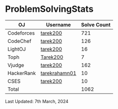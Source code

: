 # ProblemSolvingStats


| OJ | Username | Solve Count |
| -- | -------- | ----------- |
| Codeforces | [tarek200](https://codeforces.com/profile/tarek200) | 721 |
| CodeChef | [tarek200](https://www.codechef.com/users/tarek200) | 126 |
| LightOJ | [tarek200](https://lightoj.com/user/tarek200) | 16 | 
| Toph | [Tarek200](https://toph.co/u/Tarek200) | 7 |
| Vjudge | [tarek200](https://vjudge.net/user/tarek200) | 162 |
| HackerRank | [tarekrahamn01](https://www.hackerrank.com/tarekrahamn01]) | 10 |
| CSES | [tarek200](https://cses.fi/user/153888) | 10 |
| Total | | 1062 |

Last Updated: 7th March, 2024
